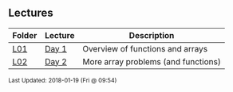 ## Lectures
| Folder | Lecture | Description|
 | ------------|------------|------------|
 | [L01](./L02) | [ Day 1 ](./L02) |  Overview of functions and arrays |
 | [L02](./L02) | [ Day 2 ](./L02) |  More array problems (and functions) |

<sup>Last Updated: 2018-01-19 (Fri @ 09:54)</sup>